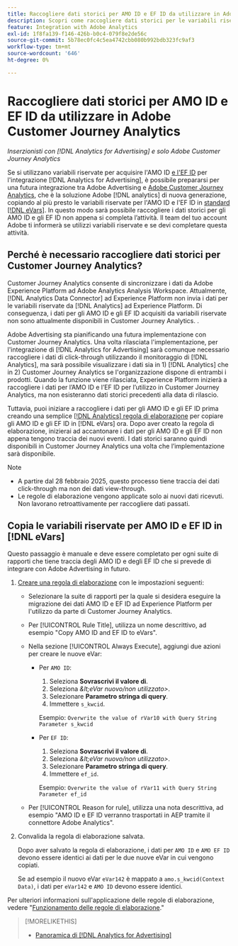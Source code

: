 ```yaml
---
title: Raccogliere dati storici per AMO ID e EF ID da utilizzare in Adobe Customer Journey Analytics
description: Scopri come raccogliere dati storici per le variabili riservate in Adobe Analytics per utilizzi futuri in Adobe Customer Journey Analytics
feature: Integration with Adobe Analytics
exl-id: 1f8fa139-f146-426b-b0c4-079f8e2de56c
source-git-commit: 5b78ec0fc4c5ea4742cbb080b992bdb323fc9af3
workflow-type: tm+mt
source-wordcount: '646'
ht-degree: 0%

---
```


# Raccogliere dati storici per AMO ID e EF ID da utilizzare in Adobe Customer Journey Analytics

*Inserzionisti con [!DNL Analytics for Advertising] e solo Adobe Customer Journey Analytics*

Se si utilizzano variabili riservate per acquisire l&#39;AMO ID [e l&#39;EF ID](ids.md) per l&#39;integrazione [!DNL Analytics for Advertising], è possibile prepararsi per una futura integrazione tra Adobe Advertising e [Adobe Customer Journey Analytics](https://experienceleague.adobe.com/it/docs/analytics-platform/using/cja-overview/cja-overview), che è la soluzione Adobe [!DNL analytics] di nuova generazione, copiando al più presto le variabili riservate per l&#39;AMO ID e l&#39;EF ID in [standard [!DNL eVars]](https://experienceleague.adobe.com/it/docs/analytics/components/dimensions/evar). In questo modo sarà possibile raccogliere i dati storici per gli AMO ID e gli EF ID non appena si completa l’attività. Il team del tuo account Adobe ti informerà se utilizzi variabili riservate e se devi completare questa attività.

<!-- You can also do the same for any other reserved variables you use for your [!DNL Analytics for Advertising] implementation. -->

<!-- This will allow Adobe Experience Platform, which supplies data to Customer Journey Analytics, to begin collecting historical data for your [!DNL rVars] as soon as you complete the task. -->

## Perché è necessario raccogliere dati storici per Customer Journey Analytics?

Customer Journey Analytics consente di sincronizzare i dati da Adobe Experience Platform ad Adobe Analytics Analysis Workspace. Attualmente, [!DNL Analytics Data Connector] ad Experience Platform non invia i dati per le variabili riservate da [!DNL Analytics] ad Experience Platform. Di conseguenza, i dati per gli AMO ID e gli EF ID acquisiti da variabili riservate non sono attualmente disponibili in Customer Journey Analytics. <!-- Instead, XXXXXXXXXX what exactly? -->.<!-- Does the Analytics for Advertising implementation use the Analytics Data Connector in particular (why would it use anything?), and we're planning to implement the Web SDK to do it instead in the future? -->

Adobe Advertising sta pianificando una futura implementazione con Customer Journey Analytics. Una volta rilasciata l&#39;implementazione, per l&#39;integrazione di [!DNL Analytics for Advertising] sarà comunque necessario raccogliere i dati di click-through<!-- Add back if we implement this:  and (DSP users) view-through data --> utilizzando il monitoraggio di [!DNL Analytics], ma sarà possibile visualizzare i dati sia in 1\) [!DNL Analytics] <!-- (Analysis Workspace using data from [!DNL Analytics]) --> che in 2\) Customer Journey Analytics <!-- (Analysis Workspace using data from Experience Platform)--> se l&#39;organizzazione dispone di entrambi i prodotti. Quando la funzione viene rilasciata, Experience Platform inizierà a raccogliere i dati per l’AMO ID e l’EF ID per l’utilizzo in Customer Journey Analytics, ma non esisteranno dati storici precedenti alla data di rilascio.

Tuttavia, puoi iniziare a raccogliere i dati per gli AMO ID e gli EF ID <!-- [!DNL rVars] --> prima creando una semplice [[!DNL Analytics] regola di elaborazione](https://experienceleague.adobe.com/it/docs/analytics/admin/admin-tools/manage-report-suites/edit-report-suite/report-suite-general/c-processing-rules/processing-rules) per copiare gli AMO ID e gli EF ID <!-- [!DNL rVars] --> in [!DNL eVars] ora. Dopo aver creato la regola di elaborazione, inizierai ad accantonare i dati per gli AMO ID e gli EF ID <!-- [!DNL rVars] --> non appena tengono traccia dei nuovi eventi. I dati storici saranno quindi disponibili in Customer Journey Analytics una volta che l’implementazione sarà disponibile.

>[!NOTE]
>
>* A partire dal 28 febbraio 2025, questo processo tiene traccia dei dati click-through ma non dei dati view-through.
>* Le regole di elaborazione vengono applicate solo ai nuovi dati ricevuti. Non lavorano retroattivamente per raccogliere dati passati.

## Copia le variabili riservate per AMO ID e EF ID in [!DNL eVars]

Questo passaggio è manuale e deve essere completato per ogni suite di rapporti che tiene traccia degli AMO ID e degli EF ID <!-- [!DNL rVars] --> che si prevede di integrare con Adobe Advertising in futuro.

1. [Creare una regola di elaborazione](https://experienceleague.adobe.com/it/docs/analytics/admin/admin-tools/manage-report-suites/edit-report-suite/report-suite-general/c-processing-rules/c-processing-rules-configuration/t-processing-rules) con le impostazioni seguenti:

   * Selezionare la suite di rapporti per la quale si desidera eseguire la migrazione dei dati AMO ID e EF ID <!-- [!DNL rVar] --> ad Experience Platform per l&#39;utilizzo da parte di Customer Journey Analytics.

   * Per [!UICONTROL Rule Title], utilizza un nome descrittivo, ad esempio &quot;Copy AMO ID and EF ID to eVars&quot;.

   * Nella sezione [!UICONTROL Always Execute], aggiungi due azioni per creare le nuove eVar:

      * Per `AMO ID`:

         1. Seleziona **Sovrascrivi il valore di**.
         1. Seleziona *\&lt;eVar nuovo/non utilizzato\>*.
         1. Selezionare **Parametro stringa di query**.
         1. Immettere `s_kwcid`.

        Esempio: ```Overwrite the value of rVar10 with Query String Parameter s_kwcid```

      * Per `EF ID`:

         1. Seleziona **Sovrascrivi il valore di**.
         1. Seleziona *\&lt;eVar nuovo/non utilizzato\>*.
         1. Selezionare **Parametro stringa di query**.
         1. Immettere `ef_id`.

        Esempio: `Overwrite the value of rVar11 with Query String Parameter ef_id`

   * Per [!UICONTROL Reason for rule], utilizza una nota descrittiva, ad esempio &quot;AMO ID e EF ID verranno trasportati in AEP tramite il connettore Adobe Analytics&quot;.

1. Convalida la regola di elaborazione salvata.

   Dopo aver salvato la regola di elaborazione, i dati per `AMO ID` e `AMO EF ID` <!-- the existing reserved variables --> devono essere identici ai dati per le due nuove eVar in cui vengono copiati.

   Se ad esempio il nuovo eVar `eVar142` è mappato a `amo.s_kwcid(Context Data)`, i dati per `eVar142` e `AMO ID` devono essere identici.

Per ulteriori informazioni sull&#39;applicazione delle regole di elaborazione, vedere &quot;[Funzionamento delle regole di elaborazione](https://experienceleague.adobe.com/it/docs/analytics/admin/admin-tools/manage-report-suites/edit-report-suite/report-suite-general/c-processing-rules/c-processing-rules-configuration/processing-rules-about).&quot;

>[!MORELIKETHIS]
>
>* [Panoramica di [!DNL Analytics for Advertising]](overview.md)

